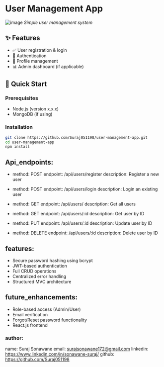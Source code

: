 # User Management App

![image](https://github.com/user-attachments/assets/d4510dd5-7abe-44ca-8082-73d50d2b7f67)
*Simple user management system*

## ✨ Features
- ✅ User registration & login
- 🔐 Authentication
- 👤 Profile management
- 📊 Admin dashboard (if applicable)

## 🚀 Quick Start

### Prerequisites
- Node.js (version x.x.x)
- MongoDB (if using)

### Installation
```bash
git clone https://github.com/Suraj051198/user-management-app.git
cd user-management-app
npm install
```

## Api_endpoints:
  - method: POST
    endpoint: /api/users/register
    description: Register a new user

  - method: POST
    endpoint: /api/users/login
    description: Login an existing user

  - method: GET
    endpoint: /api/users/
    description: Get all users

  - method: GET
    endpoint: /api/users/:id
    description: Get user by ID

  - method: PUT
    endpoint: /api/users/:id
    description: Update user by ID

  - method: DELETE
    endpoint: /api/users/:id
    description: Delete user by ID

## features:
  - Secure password hashing using bcrypt
  - JWT-based authentication
  - Full CRUD operations
  - Centralized error handling
  - Structured MVC architecture

## future_enhancements:
  - Role-based access (Admin/User)
  - Email verification
  - Forgot/Reset password functionality
  - React.js frontend

### author:
  name: Suraj Sonawane
  email: surajsonawane172@gmail.com
  linkedin: https://www.linkedin.com/in/sonawane-suraj/
  github: https://github.com/Suraj051198

